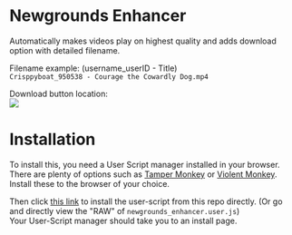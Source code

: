# Newgrounds Enhancer
Automatically makes videos play on highest quality and adds download option with detailed filename.</br>

Filename example: (username_userID - Title)<br/>
  `Crisppyboat_950538 - Courage the Cowardly Dog.mp4`<br/>

Download button location:<br/>
![](https://i.gyazo.com/6188dbf5d54c89c62414de8b82d148fa.png)

# Installation
To install this, you need a User Script manager installed in your browser.<br/>
There are plenty of options such as [Tamper Monkey](https://www.tampermonkey.net/) or [Violent Monkey](https://github.com/violentmonkey/violentmonkey). Install these to the browser of your choice.<br/>

Then click [this link](https://github.com/Invertex/Newgrounds-Enhancer/raw/main/newgrounds_enhancer.user.js) to install the user-script from this repo directly. (Or go and directly view the "RAW" of `newgrounds_enhancer.user.js`)
</br>
Your User-Script manager should take you to an install page.
